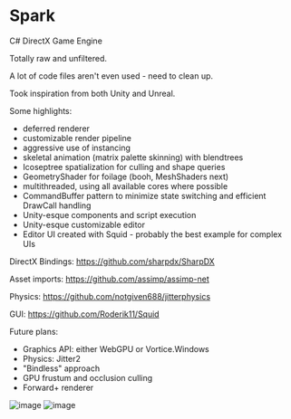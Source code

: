 # Spark
C# DirectX Game Engine

Totally raw and unfiltered.

A lot of code files aren't even used - need to clean up.

Took inspiration from both Unity and Unreal.


Some highlights:
- deferred renderer
- customizable render pipeline
- aggressive use of instancing
- skeletal animation (matrix palette skinning) with blendtrees
- Icoseptree spatialization for culling and shape queries
- GeometryShader for foilage (booh, MeshShaders next)
- multithreaded, using all available cores where possible 
- CommandBuffer pattern to minimize state switching and efficient DrawCall handling
- Unity-esque components and script execution
- Unity-esque customizable editor
- Editor UI created with Squid - probably the best example for complex UIs


DirectX Bindings: https://github.com/sharpdx/SharpDX

Asset imports: https://github.com/assimp/assimp-net

Physics: https://github.com/notgiven688/jitterphysics

GUI: https://github.com/Roderik11/Squid


Future plans:
- Graphics API: either WebGPU or Vortice.Windows
- Physics: Jitter2
- "Bindless" approach
- GPU frustum and occlusion culling
- Forward+ renderer

![image](https://github.com/Roderik11/Spark/assets/5743257/013eb957-242b-48b6-920d-29903a9a5e17)
![image](https://github.com/Roderik11/Spark/assets/5743257/2b572531-5812-4003-8f90-2b4150faabbf)
